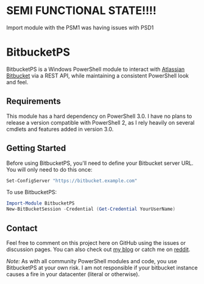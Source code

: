 # SEMI FUNCTIONAL STATE!!!!

Import module with the PSM1 was having issues with PSD1

# BitbucketPS

BitbucketPS is a Windows PowerShell module to interact with [Atlassian Bitbucket](https://www.atlassian.com/software/bitbucket) via a REST API, while maintaining a consistent PowerShell look and feel.


## Requirements

This module has a hard dependency on PowerShell 3.0.  I have no plans to release a version compatible with PowerShell 2, as I rely heavily on several cmdlets and features added in version 3.0.


## Getting Started

Before using BitbucketPS, you'll need to define your Bitbucket server URL.  You will only need to do this once:

```powershell
Set-ConfigServer "https://bitbucket.example.com"
```

To use BitbucketPS:

```powershell
Import-Module BitbucketPS
New-BitBucketSession -Credential (Get-Credential YourUserName)
```

## Contact

Feel free to comment on this project here on GitHub using the issues or discussion pages.  You can also check out [my blog](http://beaudry.io) or catch me on [reddit](https://www.reddit.com/u/crossbeau).

*Note:* As with all community PowerShell modules and code, you use BitbucketPS at your own risk.  I am not responsible if your bitbucket instance causes a fire in your datacenter (literal or otherwise).
